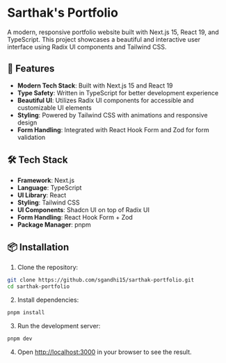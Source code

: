 # Sarthak's Portfolio

A modern, responsive portfolio website built with Next.js 15, React 19, and TypeScript. This project showcases a beautiful and interactive user interface using Radix UI components and Tailwind CSS.

## 🚀 Features

- **Modern Tech Stack**: Built with Next.js 15 and React 19
- **Type Safety**: Written in TypeScript for better development experience
- **Beautiful UI**: Utilizes Radix UI components for accessible and customizable UI elements
- **Styling**: Powered by Tailwind CSS with animations and responsive design
- **Form Handling**: Integrated with React Hook Form and Zod for form validation

## 🛠️ Tech Stack

- **Framework**: Next.js
- **Language**: TypeScript
- **UI Library**: React
- **Styling**: Tailwind CSS
- **UI Components**: Shadcn UI on top of Radix UI
- **Form Handling**: React Hook Form + Zod
- **Package Manager**: pnpm

## 📦 Installation

1. Clone the repository:

```bash
git clone https://github.com/sgandhi15/sarthak-portfolio.git
cd sarthak-portfolio
```

2. Install dependencies:

```bash
pnpm install
```

3. Run the development server:

```bash
pnpm dev
```

4. Open [http://localhost:3000](http://localhost:3000) in your browser to see the result.
